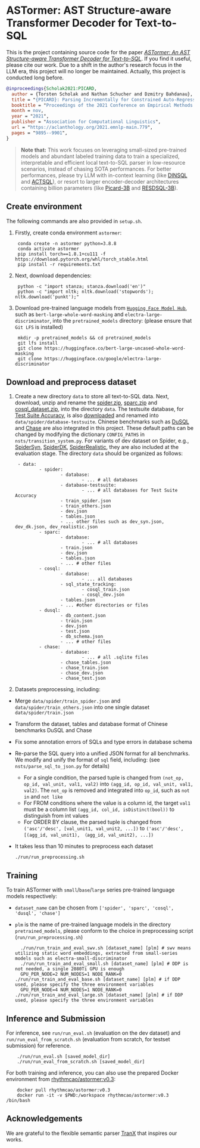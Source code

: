 # ASTormer: AST Structure-aware Transformer Decoder for Text-to-SQL

This is the project containing source code for the paper [*ASTormer: An AST Structure-aware Transformer Decoder for Text-to-SQL*](https://to-be-realized). If you find it useful, please cite our work. Due to a shift in the author's research focus in the LLM era, this project will no longer be maintained. Actually, this project is conducted long before.

```bibtex
@inproceedings{Scholak2021:PICARD,
  author = {Torsten Scholak and Nathan Schucher and Dzmitry Bahdanau},
  title = "{PICARD}: Parsing Incrementally for Constrained Auto-Regressive Decoding from Language Models",
  booktitle = "Proceedings of the 2021 Conference on Empirical Methods in Natural Language Processing",
  month = nov,
  year = "2021",
  publisher = "Association for Computational Linguistics",
  url = "https://aclanthology.org/2021.emnlp-main.779",
  pages = "9895--9901",
}
```

> **Note that:** This work focuses on leveraging small-sized pre-trained models and abundant labeled training data to train a specialized, interpretable and efficient local text-to-SQL parser in low-resource scenarios, instead of chasing SOTA performances. For better performances, please try LLM with in-context learning (like [DINSQL](https://github.com/MohammadrezaPourreza/Few-shot-NL2SQL-with-prompting) and [ACTSQL](https://github.com/X-LANCE/text2sql-GPT)), or resort to larger encoder-decoder architectures containing billion parameters (like [Picard-3B](https://github.com/ServiceNow/picard) and [RESDSQL-3B](https://github.com/RUCKBReasoning/RESDSQL)).


## Create environment
The following commands are also provided in `setup.sh`.

1. Firstly, create conda environment `astormer`:
    
        conda create -n astormer python=3.8.8
        conda activate astormer
        pip install torch==1.8.1+cu111 -f https://download.pytorch.org/whl/torch_stable.html
        pip install -r requirements.txt

2. Next, download dependencies:

        python -c "import stanza; stanza.download('en')"
        python -c "import nltk; nltk.download('stopwords'); nltk.download('punkt');"

3. Download pre-trained language models from [`Hugging Face Model Hub`](https://huggingface.co/models), such as `bert-large-whole-word-masking` and `electra-large-discriminator`, into the `pretrained_models` directory: (please ensure that `Git LFS` is installed)

        mkdir -p pretrained_models && cd pretrained_models
        git lfs install
        git clone https://huggingface.co/bert-large-uncased-whole-word-masking
        git clone https://huggingface.co/google/electra-large-discriminator


## Download and preprocess dataset

1. Create a new directory `data` to store all text-to-SQL data. Next, download, unzip and rename the [spider.zip](https://drive.google.com/uc?export=download&id=1_AckYkinAnhqmRQtGsQgUKAnTHxxX5J0), [sparc.zip](https://drive.google.com/uc?export=download&id=1Uu7NMHTR1tdQw1t7bAuM7OPU4LElVKfg) and [cosql_dataset.zip](https://drive.google.com/uc?export=download&id=1Y3ydpFiQQ3FC0bzdfy3groV95O_f1nXF), into the directory `data`. The testsuite database, for [Test Suite Accuracy](https://arxiv.org/abs/2010.02840), is also [downloaded](https://drive.google.com/file/d/1mkCx2GOFIqNesD4y8TDAO1yX1QZORP5w/view) and renamed into `data/spider/database-testsuite`. Chinese benchmarks such as [DuSQL](https://dataset-bj.cdn.bcebos.com/qianyan/DuSQL.zip) and [Chase](https://github.com/xjtu-intsoft/chase/tree/page/data) are also integrated in this project. These default paths can be changed by modifying the dictionary `CONFIG_PATHS` in `nsts/transition_system.py`. For variants of dev dataset on Spider, e.g., [SpiderSyn](https://github.com/ygan/Spider-Syn/tree/main/Spider-Syn), [SpiderDK](https://github.com/ygan/Spider-DK), [SpiderRealistic](https://zenodo.org/records/5205322#.YTts_o5Kgab), they are also included at the evaluation stage. The directory `data` should be organized as follows:

        - data:
                - spider:
                        - database:
                                - ... # all databases
                        - database-testsuite:
                                - ... # all databases for Test Suite Accuracy
                        - train_spider.json
                        - train_others.json
                        - dev.json
                        - tables.json
                        - ... other files such as dev_syn.json, dev_dk.json, dev_realistic.json
                - sparc:
                        - database:
                                - ... # all databases
                        - train.json
                        - dev.json
                        - tables.json
                        - ... # other files
                - cosql:
                        - database:
                                - ... all databases
                        - sql_state_tracking:
                                - cosql_train.json
                                - cosql_dev.json
                        - tables.json
                        - ... #other directories or files
                - dusql:
                        - db_content.json
                        - train.json
                        - dev.json
                        - test.json
                        - db_schema.json
                        - ... # other files
                - chase:
                        - database:
                                - ... # all .sqlite files
                        - chase_tables.json
                        - chase_train.json
                        - chase_dev.json
                        - chase_test.json

2. Datasets preprocessing, including:
  - Merge `data/spider/train_spider.json` and `data/spider/train_others.json` into one single dataset `data/spider/train.json`
  - Transform the dataset, tables and database format of Chinese benchmarks DuSQL and Chase
  - Fix some annotation errors of SQLs and type errors in database schema
  - Re-parse the SQL query into a unified JSON format for all benchmarks. We modify and unify the format of `sql` field, including: (see `nsts/parse_sql_to_json.py` for details)
      - For a single condition, the parsed tuple is changed from `(not_op, op_id, val_unit, val1, val2)` into `(agg_id, op_id, val_unit, val1, val2)`. The `not_op` is removed and integrated into `op_id`, such as `not in` and `not like`
      - For FROM conditions where the value is a column id, the target `val1` must be a column list `(agg_id, col_id, isDistinct(bool))` to distinguish from int values
      - For ORDER BY clause, the parsed tuple is changed from `('asc'/'desc', [val_unit1, val_unit2, ...])` to `('asc'/'desc', [(agg_id, val_unit1), （agg_id, val_unit2), ...])`
  - It takes less than 10 minutes to preprocess each dataset

        ./run/run_preprocessing.sh


## Training

To train ASTormer with `small`/`base`/`large` series pre-trained language models respectively:
- `dataset_name` can be chosen from `['spider', 'sparc', 'cosql', 'dusql', 'chase']`
- `plm` is the name of pre-trained language models in the directory `pretrained_models`, please conform to the choice in preprocessing script (`run/run_preprocessing.sh`)

        ./run/run_train_and_eval_swv.sh [dataset_name] [plm] # swv means utilizing static word embeddings, extracted from small-series models such as electra-small-discriminator
        ./run/run_train_and_eval_small.sh [dataset_name] [plm] # DDP is not needed, a single 2080Ti GPU is enough
        GPU_PER_NODE=2 NUM_NODES=1 NODE_RANK=0 ./run/run_train_and_eval_base.sh [dataset_name] [plm] # if DDP used, please specify the three environment variables
        GPU_PER_NODE=4 NUM_NODES=1 NODE_RANK=0 ./run/run_train_and_eval_large.sh [dataset_name] [plm] # if DDP used, please specify the three environment variables


## Inference and Submission

For inference, see `run/run_eval.sh` (evaluation on the dev dataset) and `run/run_eval_from_scratch.sh` (evaluation from scratch, for testset submission) for reference.

        ./run/run_eval.sh [saved_model_dir]
        ./run/run_eval_from_scratch.sh [saved_model_dir]

For both training and inference, you can also use the prepared Docker environment from [rhythmcao/astormer:v0.3](https://hub.docker.com/layers/rhythmcao/astormer/v0.3/images/sha256-fcc35a6d4422d7283f23427301b51f7236aa55054c5a85a60c35cca7b1b276a3?context=repo):

        docker pull rhythmcao/astormer:v0.3
        docker run -it -v $PWD:/workspace rhythmcao/astormer:v0.3 /bin/bash

## Acknowledgements

We are grateful to the flexible semantic parser [TranX](https://github.com/pcyin/tranX) that inspires our works.